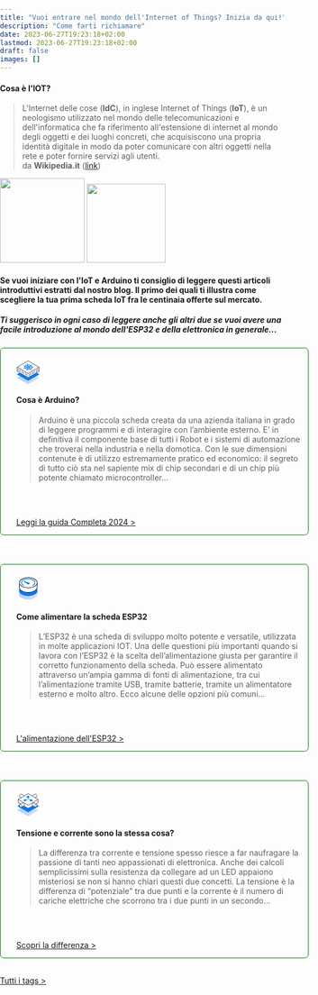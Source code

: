 ```yaml
---
title: "Vuoi entrare nel mondo dell'Internet of Things? Inizia da qui!"
description: "Come farti richiamare"
date: 2023-06-27T19:23:18+02:00
lastmod: 2023-06-27T19:23:18+02:00
draft: false
images: []
---
```

<style>
   .col-md-12 > article:nth-child(1) > h1:nth-child(1) {
   }
   .lead {
   padding-top:    5px;
   padding-bottom: 5px;
   padding-right: 10px;
   padding-left:  10px;
   }
   body {
   background-size: cover;
   background-repeat: no-repeat;
   margin: 0; 
   padding: 0;
   }
   h5 {
   font-weight: 700;
   }
   h3 {
   text-transform: uppercase;
   color: #5f7c57;
   }
   .bz-form {width: 684px; margin: 200px auto 0; }
   .bz-container {
   width: 100%;
   # background-color: #fff;
   padding: 30px 40px 20px;
   border-radius: 7px;
   border: 0px solid #74A1B4;
   }
   .bz-btmmargin {
   margin-bottom: 14px !important;
   }
   .bz-topmargin {
   margin-top: 6px !important;
   }
   .bz-left {float: left; width: 49%; padding-right: 2%; min-width: 300px;}
   .bz-right {float: left; width: 49%; min-width: 300px;}
   .bz-clear {clear: both;}
   input[type='text'], input[type='email'] {
   box-sizing: border-box;
   -webkit-box-sizing: border-box;
   -moz-box-sizing: border-box;
   outline: 0;
   display: block;
   width: 100%;
   padding: 7px;
   border: 0;
   border-bottom: 1px solid #ddd;
   background: transparent;
   margin-bottom: 10px;
   height: 45px;
   }
   input[type='submit'] {
   float: right;
   background-color: #007D7E;
   border: none;
   color: white;
   font-size: 18px;
   text-transform: uppercase;
   font-weight: 700;
   text-shadow: 0 0 10px rgba(0, 0, 0, 0.40);
   padding: 12px 32px;
   text-align: center;
   text-decoration: none;
   display: inline-block;
   font-size: 16px;
   margin: 4px 2px;
   cursor: pointer;
   }
   /* input[type='submit']:hover {
   background-color: #000000;
   } */
   @media only screen and (max-width: 600px) {
   .bz-container {padding: 10px;}
   .bz-form {width: 100%;}
   .bz-left, .bz-right { width: 100%; padding: 0 10px;}
   input[type='submit'] {margin-left: 10px;}
   }
</style>


<section class="section container-fluid mt-n3 pb-3">

#### Cosa è l'IOT? 
> L'Internet delle cose (**IdC**), in inglese Internet of Things (**IoT**), è un neologismo utilizzato nel mondo delle telecomunicazioni e dell'informatica che fa riferimento all'estensione di internet al mondo degli oggetti e dei luoghi concreti, che acquisiscono una propria identità digitale in modo da poter comunicare con altri oggetti nella rete e poter fornire servizi agli utenti. 
<br>da **Wikipedia.it**  (<a href="https://it.wikipedia.org/wiki/Internet_delle_cose" target="_blank" rel="noopener">link</a>)

   <img width="150" class="figure-img img-fluid blur-up ls-is-cached lazyloaded" src="/114/arduino/arduino-original.svg" alt="">
   <img width="140" class="figure-img img-fluid blur-up ls-is-cached lazyloaded" src="/122/espressif.svg" alt="">

#### Se vuoi iniziare con l'IoT e Arduino ti consiglio di leggere questi articoli introduttivi estratti dal nostro blog. Il primo dei quali ti illustra come scegliere la tua prima scheda IoT fra le centinaia offerte sul mercato.
##### Ti suggerisco in ogni caso di leggere anche gli altri due se vuoi avere una facile introduzione al mondo dell'ESP32 e della elettronica in generale...
</section>

<div style="border:solid 1px;border-color:green; padding: 5px 1em 0 2em;" class="bz-container">
   <br>
   <svg width="42" height="42" fill="white" viewBox="0 0 48 48" xmlns="http://www.w3.org/2000/svg">
      <path d="m1.9 34.7 22.1 12.8 22.1-12.7-6.7-3.9-15.4 9.1-15.6-9-6.5 3.7z" fill="url(#b)" stroke="url(#a)" stroke-linecap="round" stroke-linejoin="round" stroke-miterlimit="10"></path>
      <path d="m1.9 27.8 22.1 12.7 22.1-12.7-5.2-3-16.9 10.2-17-10.1-5.1 2.9z" fill="#007CFC" stroke="#007CFC" stroke-linecap="round" stroke-linejoin="round"></path>
      <path d="m1.9 13.317v8.3831l22.1 12.7 22.1-12.7v-8.3727" stroke="#393D45" stroke-linecap="round" stroke-linejoin="round"></path>
      <path d="m1.9 13.2 22.1 12.8 22.1-12.7-22.1-12.8-22.1 12.7z" stroke="#393D45" stroke-linecap="round" stroke-linejoin="round"></path>
      <path d="m14.377 9.8592c-0.072 0.10295-0.0783 0.22081-0.0175 0.32791 0.0608 0.107 0.1838 0.1945 0.3422 0.2434l0.1568 0.0547c0.1842 0.0516 0.3726 0.0962 0.5643 0.1338 0.3587 0.0811 0.7048 0.1849 1.0334 0.3096 0.094 0.0587 0.1607 0.1335 0.1921 0.2156l0.2271 0.0904c-0.1479 0.2273-0.2709 0.4612-0.3682 0.7001-0.4097 1.0038-0.3486 2.0682 0.1755 3.0567-0.0737 0.0252-0.2103 0.0661-0.2453 0.0803-0.0244 0.0824-0.0975 0.1548-0.2036 0.2018-0.3403 0.1049-0.6958 0.1877-1.0616 0.2474-0.1958 0.0272-0.3889 0.0618-0.5783 0.1036-0.0467 0.0112-0.1128 0.0309-0.1621 0.0452-0.1453 0.0403-0.2665 0.11-0.3457 0.199-0.048 0.0526-0.0762 0.112-0.0823 0.1733-0.0061 0.0614 0.0101 0.123 0.0473 0.1799 0.0792 0.102 0.2168 0.1799 0.3827 0.2166s0.3464 0.0292 0.5022-0.0209l0.0045-0.0055c0.0486-0.0136 0.1097-0.0289 0.1515-0.0418 0.1746-0.0613 0.3436-0.1291 0.5061-0.2031 0.3177-0.1315 0.6548-0.2423 1.0064-0.3308 0.1282-0.01 0.2586 0.0038 0.3763 0.0397l0.2503-0.0593c0.9545 1.1436 2.5182 2.0223 4.3914 2.4675l-0.0536 0.1737c0.0673 0.0728 0.1089 0.1544 0.1215 0.2388-0.0828 0.2399-0.2013 0.4736-0.3539 0.6979-0.0884 0.1163-0.1665 0.2358-0.2338 0.3581l-0.0425 0.1073-0.0045 0.0057c-0.0294 0.0529-0.0415 0.1094-0.0355 0.1659s0.0299 0.1117 0.0703 0.1621c0.0403 0.0504 0.0962 0.0949 0.164 0.1307 0.0679 0.0358 0.1462 0.062 0.2301 0.0771s0.1714 0.0187 0.2571 0.0105c0.0856-0.0082 0.1675-0.0279 0.2404-0.058 0.073-0.0299 0.1353-0.0697 0.1832-0.1164 0.0478-0.0469 0.08-0.0998 0.0946-0.1554l0.0103-0.0127c0.0139-0.0328 0.033-0.074 0.0424-0.1033 0.0333-0.1269 0.0554-0.2552 0.0662-0.3841 0.037-0.2451 0.1106-0.487 0.2196-0.7223 0.0665-0.0716 0.1626-0.1294 0.2775-0.1668l0.0864-0.1734c1.9525 0.2319 3.9588-0.0095 5.6401-0.6786l0.1926 0.1506c0.1216 0.0035 0.2392 0.0304 0.3382 0.0773 0.2428 0.199 0.4561 0.4125 0.6371 0.6375 0.0852 0.1188 0.1808 0.2344 0.2862 0.3462 0.0302 0.0288 0.0792 0.0694 0.1112 0.0979 0.0456 0.0487 0.1063 0.0908 0.1779 0.1235 0.0717 0.0328 0.153 0.0555 0.2385 0.0668 0.0855 0.0111 0.1735 0.0107 0.2583-0.0016 0.0847-0.0122 0.1645-0.0359 0.234-0.0696 0.0695-0.0336 0.1273-0.0764 0.1696-0.1257 0.0425-0.0492 0.0684-0.1039 0.0765-0.1603 8e-3 -0.0565-0.0022-0.1136-0.0299-0.1676-0.0277-0.0541-0.0724-0.1039-0.1311-0.1463-0.032-0.0285-0.073-0.0672-0.1051-0.0937-0.1327-0.0985-0.2739-0.1919-0.4229-0.2798-0.2991-0.1836-0.5576-0.3935-0.7681-0.6232-0.0312-0.0643-0.0317-0.133-0.0014-0.197l-0.1626-0.1585c1.4864-0.8422 2.4387-2.0158 2.6752-3.2967 0.0811-0.0013 0.2351-0.0015 0.2761-0.0055 0.0771-0.0668 0.1916-0.111 0.3189-0.1228 0.3778 0.0022 0.7548 0.0283 1.1258 0.0782 0.1945 0.0316 0.3915 0.0557 0.59 0.0726l0.1769 0.0046c0.0861 8e-3 0.1734 0.0041 0.2566-0.0112s0.1604-0.0418 0.2267-0.0777c0.0662-0.036 0.1202-0.0807 0.1582-0.1313 0.0382-0.0505 0.0596-0.1058 0.0631-0.1623 0.0034-0.0565-0.0112-0.1131-0.043-0.1659-0.0318-0.053-0.0801-0.1011-0.1417-0.1414s-0.1353-0.072-0.2163-0.0929c-0.0809-0.0208-0.1675-0.0306-0.2542-0.0285-0.055-0.0019-0.1341-0.0051-0.1861-0.0049-0.1994 0.0055-0.398 0.0184-0.595 0.0387-0.3755 0.0281-0.7548 0.0321-1.1325 0.012-0.1253-0.0195-0.2344-0.0703-0.3036-0.1415-0.0908-0.0024-0.1813-0.0084-0.2711-0.0183-0.1051-1.2968-0.9372-2.529-2.3379-3.4619 0.0482-0.04222 0.1356-0.11556 0.1646-0.13797-0.0328-0.08135-0.0159-0.16746 0.0475-0.23997 0.2349-0.19138 0.4981-0.36714 0.7859-0.5248 0.1564-0.078 0.3058-0.16182 0.4474-0.25104 0.0321-0.02237 0.0714-0.0555 0.1049-0.08145l0.0103-0.01272c0.0618-0.03917 0.1103-0.08642 0.1424-0.13872 0.032-0.05229 0.047-0.10852 0.0439-0.16508s-0.0242-0.11223-0.062-0.16346c-0.0377-0.05122-0.0914-0.09688-0.1574-0.1341-0.066-0.03721-0.143-0.06516-0.2261-0.08202-0.0831-0.01688-0.1705-0.02235-0.2565-0.01606-0.0861 0.00632-0.169 0.02425-0.2434 0.05268-0.0744 0.02842-0.1388 0.06671-0.189 0.11243-0.036 0.02715-0.0889 0.06361-0.1219 0.09081-0.1162 0.10525-0.2229 0.21482-0.3196 0.32822-0.1966 0.20892-0.4244 0.40458-0.6799 0.58417-0.1103 0.04508-0.2384 0.06887-0.3693 0.06858l-0.1815 0.12191c-1.6163-0.76183-3.5979-1.1134-5.5685-0.988l-0.0728-0.18825c-0.1177-0.03488-0.2103-0.09826-0.2581-0.17657-0.0858-0.24111-0.1355-0.48682-0.1482-0.73364 0.0023-0.13026-7e-3 -0.26057-0.0276-0.39032-0.0072-0.032-0.0233-0.07832-0.0341-0.11364-0.0047-0.05847-0.0287-0.11573-0.0703-0.1679-0.0415-0.05219-0.0996-0.0981-0.1703-0.13461-0.0708-0.03651-0.1526-0.06277-0.2398-0.07703-0.0873-0.01424-0.178-0.01615-0.266-0.00557s-0.1712 0.03338-0.2441 0.06689c-0.0728 0.03348-0.1337 0.0769-0.1784 0.12729-0.0446 0.05037-0.0721 0.10656-0.0803 0.16473-0.0084 0.05819 0.0025 0.11701 0.032 0.1725 0.0101 0.03803 0.0214 0.07593 0.034 0.11365 0.0536 0.12658 0.1184 0.25113 0.194 0.37301 0.1299 0.2327 0.225 0.47282 0.284 0.71696-0.0121 0.08373-0.0599 0.1633-0.138 0.22968l0.04 0.18802c-1.9001 0.34074-3.5374 1.1215-4.6077 2.1971-0.0735-0.0257-0.2116-0.0647-0.2521-0.0768-0.1139 0.0381-0.2467 0.0455-0.37 0.0205-0.3411-0.1093-0.6656-0.2398-0.9687-0.3898-0.1548-0.08342-0.3166-0.16097-0.4849-0.23232l-0.1569-0.05474c-0.1502-0.05881-0.3294-0.07671-0.4982-0.04979s-0.3136 0.09646-0.4028 0.19345l3e-3 0.00209zm3.9201 1.9417 2.8092 1.1165-0.0064 0.0079c0.0839 0.0341 0.1526 0.082 0.1991 0.1389 0.0465 0.0568 0.0691 0.1206 0.0654 0.1846-0.0036 0.064-0.0333 0.1261-0.0861 0.1797-0.0528 0.0537-0.1267 0.097-0.2142 0.1256l-2.9099 0.9562c-0.3477-0.749-0.3688-1.5439-0.0609-2.295 0.0571-0.1404 0.1251-0.2787 0.2038-0.4144zm0.7231-0.8969c0.806-0.7551 1.9735-1.3134 3.3226-1.5889l0.4402 2.1129-0.0045 0.0056c0.0135 0.0637 5e-4 0.1285-0.0373 0.1875s-0.0992 0.1101-0.1779 0.1482c-0.0787 0.038-0.1718 0.0615-0.2696 0.068-0.0979 0.0066-0.197-0.0041-0.287-0.0308l-2.9865-0.9025zm-0.2372 4.5443 3.072-0.7287 0.0123 0.0043c0.0925-0.0219 0.1925-0.0271 0.2897-0.0151 0.0972 0.0119 0.1881 0.0406 0.2632 0.083s0.1317 0.097 0.1639 0.1581 0.0388 0.1266 0.0192 0.1895l0.0098 0.0034-0.6504 2.0805c-1.3278-0.3472-2.4461-0.9716-3.1784-1.7745l-0.0013-5e-4zm5.0912-6.3145c1.4184-0.05323 2.8304 0.19713 4.0217 0.71307l-2.2581 1.5308-0.0123-0.0043c-0.0682 0.046-0.1543 0.0791-0.2492 0.0958-0.095 0.0168-0.1954 0.0166-0.2909-5e-4 -0.0956-0.0171-0.1826-0.0505-0.2522-0.0968-0.0696-0.0462-0.1191-0.1036-0.1434-0.1662l-0.8027-2.0704-0.0129-0.00147zm-0.6903 4.1674 0.4643-0.5759 0.9783-0.1167 0.7543 0.428-0.0334 0.651-0.8024 0.3837-0.9617-0.1707-0.3994-0.5994zm3.8497-1.0213c0.0182-0.0247 0.0406-0.048 0.0669-0.0693l1.9921-1.6917c0.9683 0.6893 1.5618 1.5662 1.687 2.4929l-3.2793-0.2179c-0.0882-0.0056-0.1731-0.0248-0.2479-0.0561s-0.1373-0.0738-0.1821-0.1238c-0.0449-0.05-0.0708-0.1062-0.0758-0.1638-0.0048-0.0576 0.0115-0.115 0.0477-0.1673l-0.0086-3e-3zm-2.5105 3.1333c0.0436-0.0508 0.1056-0.0937 0.1808-0.1251 0.0751-0.0314 0.1611-0.0504 0.2504-0.0552 0.0894-0.0047 0.1794 0.0047 0.2624 0.0276 0.083 0.023 0.1565 0.0587 0.2141 0.104l0.0155-0.0017 2.0919 1.6459c-1.2321 0.4504-2.6626 0.621-4.0695 0.4856l1.005-2.0158c0.0104-0.0226 0.0242-0.0443 0.0413-0.065l0.0081-3e-4zm2.4271-1.1522c0.0446-0.0598 0.1141-0.1102 0.2005-0.1454 0.0863-0.0353 0.1864-0.0541 0.2888-0.0543l0.0058-0.0072 3.2772-0.0231c-0.0347 0.1411-0.0802 0.2808-0.1364 0.4186-0.3032 0.752-0.9223 1.4316-1.788 1.9625l-1.8014-1.7918c-0.054-0.0525-0.0863-0.1131-0.0935-0.1758-0.0073-0.0627 0.0106-0.1253 0.052-0.1818l-5e-3 -0.0017z" fill="#007CFC"></path>
      <line x1="4.5" x2="4.5" y1="16.982" y2="20.735" stroke="#393D45" stroke-linecap="round"></line>
      <line x1="7.5" x2="7.5" y1="18.982" y2="22.735" stroke="#393D45" stroke-linecap="round"></line>
      <line x1="11.5" x2="11.5" y1="20.982" y2="24.735" stroke="#393D45" stroke-linecap="round"></line>
      <line x1="14.5" x2="14.5" y1="22.982" y2="26.735" stroke="#393D45" stroke-linecap="round"></line>
      <line x1="18.5" x2="18.5" y1="24.982" y2="28.735" stroke="#393D45" stroke-linecap="round"></line>
      <line x1="21.5" x2="21.5" y1="26.982" y2="30.735" stroke="#393D45" stroke-linecap="round"></line>
      <line x1="26.5" x2="26.5" y1="27.124" y2="30.877" stroke="#393D45" stroke-linecap="round"></line>
      <line x1="29.5" x2="29.5" y1="25.124" y2="28.877" stroke="#393D45" stroke-linecap="round"></line>
      <line x1="33.5" x2="33.5" y1="23.124" y2="26.877" stroke="#393D45" stroke-linecap="round"></line>
      <line x1="36.5" x2="36.5" y1="21.124" y2="24.877" stroke="#393D45" stroke-linecap="round"></line>
      <line x1="40.5" x2="40.5" y1="19.124" y2="22.877" stroke="#393D45" stroke-linecap="round"></line>
      <line x1="43.5" x2="43.5" y1="17.124" y2="20.877" stroke="#393D45" stroke-linecap="round"></line>
      <defs>
         <linearGradient id="b" x1="1.9459" x2="46.073" y1="39.211" y2="39.211" gradientUnits="userSpaceOnUse">
            <stop stop-color="#B2CFFD" offset="0"></stop>
            <stop stop-color="#D3E3FE" offset="1"></stop>
         </linearGradient>
         <linearGradient id="a" x1="1.4459" x2="46.573" y1="39.211" y2="39.211" gradientUnits="userSpaceOnUse">
            <stop stop-color="#B2CFFD" offset="0"></stop>
            <stop stop-color="#D3E3FE" offset="1"></stop>
         </linearGradient>
      </defs>
   </svg>
   <path d="m22.478 5.5456-3.5341 0.71639 0.7359 1.7713c-0.2026 0.0985-0.6077 0.2955-1.0129 0.4925l-3.0686-0.38668-1.4321 1.9487 2.5593 0.8848c-0.0521 0.1506-0.0056 0.5037 0.0929 0.7063l-2.6281 0.7768 1.2369 2.0287 3.0248-0.2183c0.1998 0.1533 0.6515 0.3095 0.8513 0.4628l-0.7751 1.7545 3.4653 0.9452 1.6784-1.4422c0.2518 0.0028 0.7063-0.0929 1.2592 0.014l1.6448 1.5798 3.4329-0.6671-0.6347-1.8205 1.013-0.4925 2.8659 0.4851 1.5334-1.9979-2.4059-1.0846c0.052-0.1505 0.0056-0.5037-0.0929-0.7062l2.6281-0.7769-1.2369-2.0287-3.0249 0.2183c-0.1998-0.15334-0.6514-0.30948-0.8512-0.46282l0.7258-1.8558-3.4653-0.9452-1.7797 1.4915c-0.5036-0.0056-0.8047-0.10969-1.2592-0.01398l-1.5463-1.3773zm3.9243 4.9802c1.1003 0.7174 1.0891 1.7248-0.1264 2.3158-1.2156 0.591-2.7266 0.5742-3.8789 0.0073-1.1003-0.7174-1.0891-1.7248 0.1264-2.3158 1.3169-0.64023 2.7787-0.72476 3.8789-0.0073z" clip-rule="evenodd" fill="#1062FE" fill-rule="evenodd"></path>
   <path d="M22.0242 11.036C23.3052 10.3373 23.3052 9.17283 22.1407 8.47414C21.7913 8.24124 21.3255 8.12479 20.9762 8.12479C21.9078 7.42609 21.7913 6.37805 20.7433 5.67935C19.4623 4.98065 17.4827 4.98065 16.3182 5.67935C16.2017 5.5629 16.0853 5.5629 15.9688 5.44645C14.9208 4.8642 13.1741 4.8642 12.0096 5.44645C10.7286 6.0287 10.7286 6.96029 11.6602 7.65899L17.7156 11.1525C18.8801 11.7347 20.7433 11.7347 22.0242 11.036Z" fill="#007CFC"></path>

   #### Cosa è Arduino?

   > Arduino è una piccola scheda creata da una azienda italiana in grado di leggere programmi e di interagire con l’ambiente esterno. E’ in definitiva il componente base di tutti i Robot e i sistemi di automazione che troverai nella industria e nella domotica. 
   Con le sue dimensioni contenute è di utilizzo estremamente pratico ed economico: il segreto di tutto ciò sta nel sapiente mix di chip secondari e di un chip più potente chiamato microcontroller...
   <br>
   <p> 
<br>
      <a class="btn btn-primary btn-lg px-4 mb-2" href="/blog/la-guida-definitiva-per-scegliere-il-tuo-arduino" role="button">Leggi la guida Completa 2024 ></a>
   </p>
</div>
<br>
<br>
<br>
<div style="border:solid 1px;border-color:green; padding: 5px 1em 0 2em;" class="bz-container">
   <br>
   <svg width="42" height="42" viewBox="0 0 34 35" fill="none" xmlns="http://www.w3.org/2000/svg">
      <g clip-path="url(#clip0_2870_2480)">
         <path fill-rule="evenodd" clip-rule="evenodd" d="M16.8636 23.4988C9.35025 23.4305 6.95964 20.6984 6.54982 20.9716C2.79315 23.9086 3.27128 28.1434 7.91588 30.8072C13.0386 33.7443 21.4399 33.7443 26.5626 30.8072C31.0023 28.2117 31.617 24.2501 28.3385 21.3131C27.7921 20.9033 23.0109 23.5671 16.8636 23.4988Z" fill="url(#paint0_linear_2870_2480)" stroke="url(#paint1_linear_2870_2480)" stroke-miterlimit="10" stroke-linecap="round" stroke-linejoin="round"></path>
         <path fill-rule="evenodd" clip-rule="evenodd" d="M17.4102 23.3622C7.30131 23.4305 4.6375 17.898 4.56919 18.0346C3.20313 20.6301 4.29598 23.6354 7.84774 25.6845C12.9705 28.6216 21.3717 28.6216 26.4945 25.6845C30.0462 23.6354 31.1391 20.6984 29.773 18.1029C29.7047 17.9663 27.1092 22.7475 17.4102 23.3622Z" fill="#007BFC" stroke="#007BFC" stroke-miterlimit="10" stroke-linecap="round" stroke-linejoin="round"></path>
         <path d="M11.5 7.01001L17 9.51001" stroke="#007BFC" stroke-width="1.6" stroke-miterlimit="10" stroke-linecap="round" stroke-linejoin="round"></path>
         <path d="M4.02295 8.74536C4.02295 10.248 4.02295 14.8926 4.02295 15.3708C4.02295 17.3515 5.32071 19.264 7.84792 20.7667C12.9706 23.7037 21.3719 23.7037 26.4947 20.7667C28.9536 19.3323 30.2513 17.4198 30.3196 15.5757C30.3196 14.6877 30.3196 11.0677 30.3196 9.4967" stroke="#393D45" stroke-linecap="round" stroke-linejoin="round"></path>
         <path fill-rule="evenodd" clip-rule="evenodd" d="M26.4946 3.21278C21.3719 0.275752 12.9706 0.275752 7.84791 3.21278C2.72518 6.14981 2.72518 10.9993 7.84791 13.9364C12.9706 16.8734 21.3719 16.8734 26.4946 13.9364C31.6174 10.9993 31.6857 6.14981 26.4946 3.21278Z" stroke="#393D45" stroke-linecap="round" stroke-linejoin="round"></path>
         <path d="M9.91545 12.4084C6.02818 10.273 6.02818 6.74703 9.91545 4.61159C13.8027 2.47615 20.1778 2.47615 24.0651 4.61159C28.0042 6.74703 27.9523 10.273 24.0651 12.4084" stroke="#007BFC" stroke-linecap="round" stroke-linejoin="round"></path>
         <ellipse cx="17" cy="9.51001" rx="2" ry="1.5" fill="#007BFC"></ellipse>
      </g>
      <defs>
         <lineargradient id="paint0_linear_2870_2480" x1="4.03709" y1="27.0137" x2="30.3737" y2="27.0137" gradientUnits="userSpaceOnUse">
            <stop stop-color="#B2CFFD"></stop>
            <stop offset="1" stop-color="#D3E3FE"></stop>
         </lineargradient>
         <lineargradient id="paint1_linear_2870_2480" x1="3.69557" y1="27.0137" x2="30.7152" y2="27.0137" gradientUnits="userSpaceOnUse">
            <stop stop-color="#B2CFFD"></stop>
            <stop offset="1" stop-color="#D3E3FE"></stop>
         </lineargradient>
         <clippath id="clip0_2870_2480">
            <rect width="34" height="34" fill="white" transform="translate(0 0.0100098)"></rect>
         </clippath>
      </defs>
   </svg>

   #### Come alimentare la scheda ESP32

   > L’ESP32 è una scheda di sviluppo molto potente e versatile, utilizzata in molte applicazioni IOT. Una delle questioni più importanti quando si lavora con l’ESP32 è la scelta dell’alimentazione giusta per garantire il corretto funzionamento della scheda. 
   Può essere alimentato attraverso un’ampia gamma di fonti di alimentazione, tra cui l’alimentazione tramite USB, tramite batterie, tramite un alimentatore esterno e molto altro. Ecco alcune delle opzioni più comuni...
   <br>
   <p> 
<br>
      <a class="btn btn-primary btn-lg px-4 mb-2" href="/blog/esp32-e-la-sua-alimentazione/" role="button">L'alimentazione dell'ESP32 ></a>
</div>
<br>
<br>
<br>
<div style="border:solid 1px;border-color:green; padding: 5px 1em 0 2em;" class="bz-container">
   <br>
   <svg width="42" height="42" fill="none" viewBox="0 0 48 49" xmlns="http://www.w3.org/2000/svg">
      <g clip-path="url(#c)" stroke-linecap="round" stroke-linejoin="round">
         <path d="m2.5 34.91 21.5 12.3 21.5-12.3-6.9-3.9-14.6 8.3-14.4-8.4-7.1 4z" fill="url(#b)" stroke="url(#a)"></path>
         <path d="m39.3 29.21c2.3-0.7 3.3-4.1 3.3-4.1l2.9 1.6-21.5 12.3-21.5-12.3 3.1-1.7s0.5 4.1 3.9 4.3c1.4 0.1 5.36-2.74 5.36-2.74l9 5.34 9.4-5.3c0.14-0.1 4.54 3 6.04 2.6z" fill="#007CFC" stroke="#007CFC"></path>
         <path d="m7.8 22.01-4.3-2.4v-6.6" stroke="#393D45"></path>
         <path d="m33.3 26.21-9.2 5.4-9.13-5.39" stroke="#393D45"></path>
         <path d="m44.5 13.01v6.6l-4.1 2.5" stroke="#393D45"></path>
         <path d="m3.5 12.81 20.5 12.1 20.5-12.1-20.5-12-20.5 12z" stroke="#393D45"></path>
         <path d="m21.9 6.41c0.5712-0.29793 1.2058-0.45352 1.85-0.45352s1.2789 0.15559 1.85 0.45352c1 0.6 1 1.5 0 2.1-0.5711 0.29794-1.2058 0.45353-1.85 0.45353s-1.2788-0.15559-1.85-0.45353c-1-0.5-1-1.5 0-2.1z" fill="#007CFC" stroke="#007CFC"></path>
         <path d="m24 9.01v0.8c0.0191 0.54729 0.1876 1.0789 0.4873 1.5372 0.2996 0.4583 0.719 0.8259 1.2127 1.0628 1.4 0.7 3.2 1.7 3.2 1.7" stroke="#007CFC"></path>
         <path d="m24 9.01v0.8c-0.0191 0.54729-0.1876 1.0789-0.4873 1.5372-0.2996 0.4583-0.719 0.8259-1.2127 1.0628-1.4 0.7-3.2 1.7-3.2 1.7" stroke="#007CFC"></path>
         <path d="m28.4 13.71c0.5711-0.2979 1.2058-0.4535 1.85-0.4535s1.2788 0.1556 1.85 0.4535c1 0.6 1 1.5 0 2.2-0.5712 0.2979-1.2058 0.4535-1.85 0.4535s-1.2789-0.1556-1.85-0.4535c-0.2218-0.0861-0.4123-0.2372-0.5467-0.4335-0.1343-0.1963-0.2062-0.4286-0.2062-0.6665s0.0719-0.4702 0.2062-0.6665c0.1344-0.1963 0.3249-0.3474 0.5467-0.4335z" fill="#007CFC" stroke="#007CFC"></path>
         <path d="m15.9 13.51c0.5712-0.2979 1.2058-0.4535 1.85-0.4535s1.2789 0.1556 1.85 0.4535c1 0.6 1 1.5 0 2.1-0.5711 0.2979-1.2058 0.4535-1.85 0.4535s-1.2788-0.1556-1.85-0.4535c-1-0.5-1-1.5 0-2.1z" fill="#007CFC" stroke="#007CFC"></path>
         <path d="m9.3099 9.26-2.62-1.54c-0.2454-0.17326-0.43919-0.40986-0.5607-0.68459-0.12152-0.27473-0.1662-0.57728-0.1293-0.87541 0.04211-0.82795 0.2775-1.6345 0.68731-2.3552s0.98266-1.3353 1.6727-1.7948c0.27377-0.17567 0.58922-0.27563 0.9142-0.28968 0.32499-0.01405 0.64788 0.0583 0.93582 0.20968l5.72 3.39" stroke="#393D45"></path>
         <path d="m32.4 5.35c0.0809-0.08957 0.1797-0.16112 0.29-0.21l5.49-3.24c0.2868-0.14137 0.6054-0.20557 0.9246-0.18629 0.3191 0.01929 0.6277 0.12141 0.8954 0.29629 0.7033 0.45692 1.2883 1.0739 1.7072 1.8005 0.4189 0.72655 0.6597 1.542 0.7028 2.3795 0.0316 0.30289-0.0207 0.60864-0.1512 0.88378-0.1305 0.27515-0.3342 0.50909-0.5888 0.67622l-2.67 1.57" stroke="#393D45"></path>
         <path d="m5.9999 24.68c-0.03199-0.3015 0.02023-0.606 0.15086-0.8796s0.33456-0.5057 0.58914-0.6704l5.49-3.2c0.2735-0.1518 0.5838-0.2247 0.8963-0.2105 0.3125 0.0141 0.615 0.1147 0.8737 0.2905 0.7002 0.4506 1.2837 1.0607 1.7026 1.7804 0.4189 0.7196 0.6613 1.5282 0.7074 2.3596 0.0327 0.303-0.0191 0.6092-0.1497 0.8845-0.1306 0.2754-0.3349 0.5092-0.5903 0.6755l-5.49 3.23c-0.28765 0.1509-0.60978 0.2238-0.93435 0.2115-0.32457-0.0122-0.64026-0.1093-0.91567-0.2815-0.68975-0.4667-1.26-1.0892-1.6648-1.8171-0.40475-0.7278-0.63262-1.5407-0.6652-2.3729z" stroke="#393D45"></path>
         <path d="m10.29 28.86c0.1805-0.1913 0.3192-0.4182 0.407-0.6662 0.0878-0.2479 0.1229-0.5115 0.103-0.7738-0.0454-0.837-0.2873-1.6515-0.706-2.3777-0.41866-0.7262-1.0024-1.3436-1.704-1.8023-0.41486-0.257-0.91447-0.3397-1.39-0.23" stroke="#393D45"></path>
         <path d="m40 28.87c-0.2754 0.1722-0.5911 0.2692-0.9157 0.2815s-0.6467-0.0606-0.9343-0.2115l-5.46-3.23c-0.2463-0.1725-0.4407-0.409-0.5623-0.6839s-0.1658-0.5779-0.1277-0.8761c0.0405-0.8269 0.2753-1.6327 0.6853-2.352s0.9837-1.3318 1.6747-1.788c0.2671-0.1919 0.5844-0.3017 0.913-0.3159s0.6543 0.0678 0.937 0.2359l5.49 3.2c0.2545 0.1647 0.4585 0.3968 0.5891 0.6704s0.1829 0.5781 0.1509 0.8796c-0.0449 0.842-0.2896 1.6612-0.7139 2.3898s-1.016 1.3457-1.7261 1.8002z" stroke="#393D45"></path>
         <path d="m41.44 23.01c-0.2451-0.0568-0.4992-0.0631-0.7468-0.0184s-0.4835 0.1394-0.6932 0.2784c-0.7016 0.4587-1.2854 1.0761-1.704 1.8023-0.4187 0.7262-0.6606 1.5407-0.706 2.3777-0.0199 0.2623 0.0152 0.5259 0.103 0.7738 0.0878 0.248 0.2264 0.4749 0.407 0.6662" stroke="#393D45"></path>
      </g>
      <defs>
         <lineargradient id="b" x1="2.9" x2="45.9" y1="39.06" y2="39.06" gradientUnits="userSpaceOnUse">
            <stop stop-color="#B2CFFD" offset="0"></stop>
            <stop stop-color="#D3E3FE" offset="1"></stop>
         </lineargradient>
         <lineargradient id="a" x1="95.38" x2="1987.4" y1="-22834" y2="-22834" gradientUnits="userSpaceOnUse">
            <stop stop-color="#B2CFFD" offset="0"></stop>
            <stop stop-color="#D3E3FE" offset="1"></stop>
         </lineargradient>
         <clippath id="c">
            <rect transform="translate(0 .01001)" width="48" height="48" fill="#fff"></rect>
         </clippath>
      </defs>
   </svg>

   #### Tensione e corrente sono la stessa cosa?

   > La differenza tra corrente e tensione spesso riesce a far naufragare la passione di tanti neo appassionati di elettronica. Anche dei calcoli semplicissimi sulla resistenza da collegare ad un LED appaiono misteriosi se non si hanno chiari questi due concetti.
   La tensione è la differenza di “potenziale” tra due punti e la corrente è il numero di cariche elettriche che scorrono tra i due punti in un secondo...
   <br>
   <p> 
<br>
      <a class="btn btn-primary btn-lg px-4 mb-2" href="/blog/la-differenza-tra-corrente-e-tensione" role="button">Scopri la differenza ></a>
</div>
<br>
<section class="section container-fluid mt-n3 pb-3">
   <p> 
      <a class="btn btn-primary btn-lg px-4 mb-2" href="/tags" role="button">Tutti i tags ></a>
   </p>
</section>

